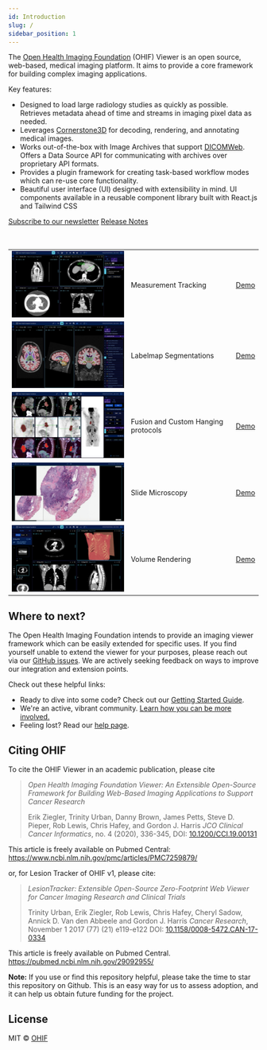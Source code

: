 ```yaml
---
id: Introduction
slug: /
sidebar_position: 1
---
```


The [Open Health Imaging Foundation][ohif-org] (OHIF) Viewer is an open source,
web-based, medical imaging platform. It aims to provide a core framework for
building complex imaging applications.

Key features:

- Designed to load large radiology studies as quickly as possible. Retrieves
  metadata ahead of time and streams in imaging pixel data as needed.
- Leverages [Cornerstone3D](https://github.com/cornerstonejs/cornerstone3D-beta) for decoding,
  rendering, and annotating medical images.
- Works out-of-the-box with Image Archives that support [DICOMWeb][dicom-web].
  Offers a Data Source API for communicating with archives over proprietary API
  formats.
- Provides a plugin framework for creating task-based workflow modes which can
  re-use core functionality.
- Beautiful user interface (UI) designed with extensibility in mind. UI
  components available in a reusable component library built with React.js and
  Tailwind CSS


<div className="text--center">
    <div className="button-group">
        <a className='button button--primary' href="https://ohif.org/news/">Subscribe to our newsletter</a>
        <a className='button button--primary' href="./release-notes">Release Notes</a>
    </div>
</div>

<br/>
<br/>



|     |  | |
| :-: | :---  | :--- |
| <img src="https://github.com/OHIF/Viewers/blob/master/platform/docs/docs/assets/img/demo-measurements.jpg?raw=true" alt="Measurement tracking" width="350"/> | Measurement Tracking | [Demo](https://viewer.ohif.org/viewer?StudyInstanceUIDs=1.3.6.1.4.1.25403.345050719074.3824.20170125095438.5) |
| <img src="https://github.com/OHIF/Viewers/blob/master/platform/docs/docs/assets/img/demo-segmentation.png?raw=true" alt="Segmentations" width="350"/> | Labelmap Segmentations  | [Demo](https://viewer.ohif.org/viewer?StudyInstanceUIDs=1.3.12.2.1107.5.2.32.35162.30000015050317233592200000046) |
| <img src="https://github.com/OHIF/Viewers/blob/master/platform/docs/docs/assets/img/demo-ptct.png?raw=true" alt="Hanging Protocols" width="350"/> | Fusion and Custom Hanging protocols  | [Demo](https://viewer.ohif.org/tmtv?StudyInstanceUIDs=1.3.6.1.4.1.14519.5.2.1.7009.2403.334240657131972136850343327463) |
| <img src="https://github.com/OHIF/Viewers/blob/master/platform/docs/docs/assets/img/demo-microscopy.png?raw=true" alt="Microscopy" width="350"/> | Slide Microscopy  | [Demo](https://viewer.ohif.org/microscopy?StudyInstanceUIDs=2.25.275741864483510678566144889372061815320) |
| <img src="https://github.com/OHIF/Viewers/blob/master/platform/docs/docs/assets/img/demo-volumeRendering.png?raw=true" alt="Volume Rendering" width="350"/> | Volume Rendering  | [Demo](https://viewer.ohif.org/viewer?StudyInstanceUIDs=1.3.6.1.4.1.25403.345050719074.3824.20170125095438.5&hangingprotocolId=mprAnd3DVolumeViewport) |



## Where to next?

The Open Health Imaging Foundation intends to provide an imaging viewer
framework which can be easily extended for specific uses. If you find yourself
unable to extend the viewer for your purposes, please reach out via our [GitHub
issues][gh-issues]. We are actively seeking feedback on ways to improve our
integration and extension points.

Check out these helpful links:

- Ready to dive into some code? Check out our
  [Getting Started Guide](./development/getting-started.md).
- We're an active, vibrant community.
  [Learn how you can be more involved.](./development/contributing.md)
- Feeling lost? Read our [help page](/help).

## Citing OHIF

To cite the OHIF Viewer in an academic publication, please cite

> _Open Health Imaging Foundation Viewer: An Extensible Open-Source Framework
> for Building Web-Based Imaging Applications to Support Cancer Research_
>
>  Erik Ziegler, Trinity Urban, Danny Brown, James Petts, Steve D. Pieper, Rob
> Lewis, Chris Hafey, and Gordon J. Harris _JCO Clinical Cancer Informatics_, no. 4 (2020), 336-345, DOI:
> [10.1200/CCI.19.00131](https://www.doi.org/10.1200/CCI.19.00131)

This article is freely available on Pubmed Central: https://www.ncbi.nlm.nih.gov/pmc/articles/PMC7259879/


or, for Lesion Tracker of OHIF v1, please cite:

> _LesionTracker: Extensible Open-Source Zero-Footprint Web Viewer for Cancer
> Imaging Research and Clinical Trials_
>
> Trinity Urban, Erik Ziegler, Rob Lewis, Chris Hafey, Cheryl Sadow, Annick D.
> Van den Abbeele and Gordon J. Harris _Cancer Research_, November 1 2017 (77) (21) e119-e122 DOI:
> [10.1158/0008-5472.CAN-17-0334](https://www.doi.org/10.1158/0008-5472.CAN-17-0334)

This article is freely available on Pubmed Central.
https://pubmed.ncbi.nlm.nih.gov/29092955/


**Note:** If you use or find this repository helpful, please take the time to
star this repository on Github. This is an easy way for us to assess adoption,
and it can help us obtain future funding for the project.

## License

MIT © [OHIF](https://github.com/OHIF)

&nbsp;

<!--
  Links
  -->

<!-- prettier-ignore-start -->
[ohif-org]: https://www.ohif.org
[ohif-demo]: http://viewer.ohif.org/
[dicom-web]: https://en.wikipedia.org/wiki/DICOMweb
[gh-issues]: https://github.com/OHIF/Viewers/issues
<!-- prettier-ignore-end -->

